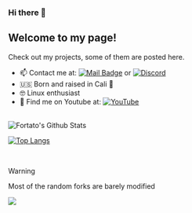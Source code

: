 ### Hi there 👋

## Welcome to my page!
Check out my projects, some of them are posted here.
- 📫 Contact me at: [![Mail Badge](https://img.shields.io/badge/Gmail-c14438?style=flat-square&logo=Gmail&logoColor=white&link=mailto:fortatobusiness@gmail.com)](mailto:fortatobusiness@gmail.com) or <a href="https://discord.gg/"><img src="https://img.shields.io/static/v1?logo=discord&label=&message=Discord&color=36393f&style=flat-square" alt="Discord"></a>
- :us: Born and raised in Cali :bear:
- :nerd_face: Linux enthusiast
- :camera_flash: Find me on Youtube at: [![YouTube](https://img.shields.io/badge/Youtube-%23FF0000.svg?style=for-the-badge&logo=Youtube&logoColor=white&link=https://youtube.com/deadlyfortato)](https://youtube.com/deadlyfortato)

<br>

<img align="center" src="https://github-readme-stats.vercel.app/api?username=fortato&include_all_commits=true&count_private=true&show_icons=true&line_height=20&title_color=7A7ADB&icon_color=2234AE&text_color=D3D3D3&bg_color=0,000000,130F40" alt="Fortato's Github Stats">

[![Top Langs](https://github-readme-stats.vercel.app/api/top-langs/?username=fortato&layout=compact&text_color=daf7dc&bg_color=151515)](https://github.com/devSouvik/github-readme-stats)

<br>

> [!WARNING]
> Most of the random forks are barely modified

![](https://komarev.com/ghpvc/?username=fortato)
<!--

- 🔭 I’m currently working on ...
- 🌱 I’m currently learning ...
- 👯 I’m looking to collaborate on ...
- 🤔 I’m looking for help with ...
- 💬 Ask me about ...
- 📫 How to reach me: ...
- ⚡ Fun fact: ...
-->


[def]: https://youtube.com/deadlyfortato